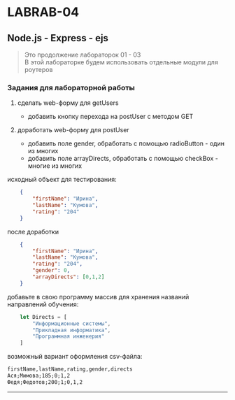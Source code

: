 # LABRAB-04  

## Node.js - Express - ejs  

> Это продолжение лабораторок 01 - 03  
> В этой лабораторке будем использовать отдельные модули для роутеров    

### Задания для лабораторной работы  

1) сделать web-форму для getUsers  
   - добавить кнопку перехода на postUser с методом GET  

2) доработать web-форму для postUser  
   - добавить поле gender, обработать с помощью radioButton - один из многих  
   - добавить поле arrayDirects, обработать с помощью checkBox - многие из многих  

исходный объект для тестирования:  

```json
    {
        "firstName": "Ирина",
        "lastName": "Кумова",
        "rating": "204"
    }
```

после доработки
```json
    {
        "firstName": "Ирина",
        "lastName": "Кумова",
        "rating": "204",
        "gender": 0,
        "arrayDirects": [0,1,2]
    }
```

добавьте в свою программу массив для хранения названий направлений обучения:  

```js
    let Directs = [
        "Информационные системы",
        "Прикладная информатика",
        "Программная инженерия"
    ]
```

возможный вариант оформления csv-файла:  
```txt
firstName,lastName,rating,gender,directs
Ася;Мимова;185;0;1,2
Федя;Федотов;200;1;0,1,2
```

---  
